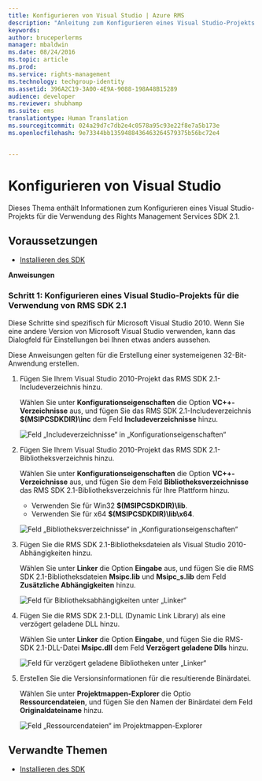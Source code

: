 ```yaml
---
title: Konfigurieren von Visual Studio | Azure RMS
description: "Anleitung zum Konfigurieren eines Visual Studio-Projekts für die Verwendung des RMS SDK 2.1."
keywords: 
author: bruceperlerms
manager: mbaldwin
ms.date: 08/24/2016
ms.topic: article
ms.prod: 
ms.service: rights-management
ms.technology: techgroup-identity
ms.assetid: 396A2C19-3A00-4E9A-9088-198A48B15289
audience: developer
ms.reviewer: shubhamp
ms.suite: ems
translationtype: Human Translation
ms.sourcegitcommit: 024a29d7c7db2e4c0578a95c93e22f8e7a5b173e
ms.openlocfilehash: 9e73344bb1359488436463264579375b56bc72e4


---
```


# Konfigurieren von Visual Studio

Dieses Thema enthält Informationen zum Konfigurieren eines Visual Studio-Projekts für die Verwendung des Rights Management Services SDK 2.1.

## Voraussetzungen

-   [Installieren des SDK](install-the-rms-sdk.md)

**Anweisungen**

### Schritt 1: Konfigurieren eines Visual Studio-Projekts für die Verwendung von RMS SDK 2.1

Diese Schritte sind spezifisch für Microsoft Visual Studio 2010. Wenn Sie eine andere Version von Microsoft Visual Studio verwenden, kann das Dialogfeld für Einstellungen bei Ihnen etwas anders aussehen.

Diese Anweisungen gelten für die Erstellung einer systemeigenen 32-Bit-Anwendung erstellen.

1.  Fügen Sie Ihrem Visual Studio 2010-Projekt das RMS SDK 2.1-Includeverzeichnis hinzu.

    Wählen Sie unter **Konfigurationseigenschaften** die Option **VC++-Verzeichnisse** aus, und fügen Sie das RMS SDK 2.1-Includeverzeichnis **$(MSIPCSDKDIR)\\inc** dem Feld **Includeverzeichnisse** hinzu.

    ![Feld „Includeverzeichnisse“ in „Konfigurationseigenschaften“](../media/include_directories.png)

2.  Fügen Sie Ihrem Visual Studio 2010-Projekt das RMS SDK 2.1-Bibliotheksverzeichnis hinzu.

    Wählen Sie unter **Konfigurationseigenschaften** die Option **VC++-Verzeichnisse** aus, und fügen Sie dem Feld **Bibliotheksverzeichnisse** das RMS SDK 2.1-Bibliotheksverzeichnis für Ihre Plattform hinzu.

    -   Verwenden Sie für Win32 **$(MSIPCSDKDIR)\\lib**.
    -   Verwenden Sie für x64 **$(MSIPCSDKDIR)\\lib\\x64**.

    ![Feld „Bibliotheksverzeichnisse“ in „Konfigurationseigenschaften“](../media/library_directories.png)

3.  Fügen Sie die RMS SDK 2.1-Bibliotheksdateien als Visual Studio 2010-Abhängigkeiten hinzu.

    Wählen Sie unter **Linker** die Option **Eingabe** aus, und fügen Sie die RMS SDK 2.1-Bibliotheksdateien **Msipc.lib** und **Msipc\_s.lib** dem Feld **Zusätzliche Abhängigkeiten** hinzu.

    ![Feld für Bibliotheksabhängigkeiten unter „Linker“](../media/additional_dependencies.png)

4.  Fügen Sie die RMS SDK 2.1-DLL (Dynamic Link Library) als eine verzögert geladene DLL hinzu.

    Wählen Sie unter **Linker** die Option **Eingabe**, und fügen Sie die RMS-SDK 2.1-DLL-Datei **Msipc.dll** dem Feld **Verzögert geladene Dlls** hinzu.

    ![Feld für verzögert geladene Bibliotheken unter „Linker“](../media/delay_loaded.png)

5.  Erstellen Sie die Versionsinformationen für die resultierende Binärdatei.

    Wählen Sie unter **Projektmappen-Explorer** die Optio **Ressourcendateien**, und fügen Sie den Namen der Binärdatei dem Feld **Originaldateiname** hinzu.

    ![Feld „Ressourcendateien“ im Projektmappen-Explorer](../media/original_file_name.png)

## Verwandte Themen

* [Installieren des SDK](install-the-rms-sdk.md)
 

 



<!--HONumber=Aug16_HO4-->


